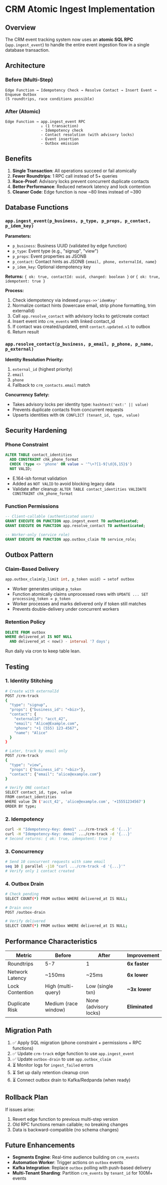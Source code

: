 # CRM Atomic Ingest Implementation

## Overview

The CRM event tracking system now uses an **atomic SQL RPC** (`app.ingest_event`) to handle the entire event ingestion flow in a single database transaction.

## Architecture

### Before (Multi-Step)
```
Edge Function → Idempotency Check → Resolve Contact → Insert Event → Enqueue Outbox
(5 roundtrips, race conditions possible)
```

### After (Atomic)
```
Edge Function → app.ingest_event RPC
                ↓ (1 transaction)
                - Idempotency check
                - Contact resolution (with advisory locks)
                - Event insertion
                - Outbox emission
```

## Benefits

1. **Single Transaction**: All operations succeed or fail atomically
2. **Fewer Roundtrips**: 1 RPC call instead of 5+ queries
3. **Race-Proof**: Advisory locks prevent concurrent duplicate contacts
4. **Better Performance**: Reduced network latency and lock contention
5. **Cleaner Code**: Edge function is now ~80 lines instead of ~390

## Database Functions

### `app.ingest_event(p_business, p_type, p_props, p_contact, p_idem_key)`

**Parameters:**
- `p_business`: Business UUID (validated by edge function)
- `p_type`: Event type (e.g., "signup", "view")
- `p_props`: Event properties as JSONB
- `p_contact`: Contact hints as JSONB `{email, phone, externalId, name}`
- `p_idem_key`: Optional idempotency key

**Returns:** `{ ok: true, contactId: uuid, changed: boolean }` or `{ ok: true, idempotent: true }`

**Process:**
1. Check idempotency via indexed `props->>'idemKey'`
2. Normalize contact hints (lowercase email, strip phone formatting, trim externalId)
3. Call `app.resolve_contact` with advisory locks to get/create contact
4. Insert event into `crm_events` with linked contact_id
5. If contact was created/updated, emit `contact.updated.v1` to outbox
6. Return result

### `app.resolve_contact(p_business, p_email, p_phone, p_name, p_external)`

**Identity Resolution Priority:**
1. `external_id` (highest priority)
2. `email`
3. `phone`
4. Fallback to `crm_contacts.email` match

**Concurrency Safety:**
- Takes advisory locks per identity type: `hashtext('ext:' || value)`
- Prevents duplicate contacts from concurrent requests
- Upserts identities with `ON CONFLICT (tenant_id, type, value)`

## Security Hardening

### Phone Constraint
```sql
ALTER TABLE contact_identities
  ADD CONSTRAINT chk_phone_format
  CHECK (type <> 'phone' OR value ~ '^\+?[1-9]\d{6,15}$')
  NOT VALID;
```
- E.164-ish format validation
- Added as `NOT VALID` to avoid blocking legacy data
- Validate after cleanup: `ALTER TABLE contact_identities VALIDATE CONSTRAINT chk_phone_format`

### Function Permissions
```sql
-- Client-callable (authenticated users)
GRANT EXECUTE ON FUNCTION app.ingest_event TO authenticated;
GRANT EXECUTE ON FUNCTION app.resolve_contact TO authenticated;

-- Worker-only (service role)
GRANT EXECUTE ON FUNCTION app.outbox_claim TO service_role;
```

## Outbox Pattern

### Claim-Based Delivery
```sql
app.outbox_claim(p_limit int, p_token uuid) → setof outbox
```
- Worker generates unique `p_token`
- Function atomically claims unprocessed rows with `UPDATE ... SET processing_token = p_token`
- Worker processes and marks delivered only if token still matches
- Prevents double-delivery under concurrent workers

### Retention Policy
```sql
DELETE FROM outbox 
WHERE delivered_at IS NOT NULL 
  AND delivered_at < now() - interval '7 days';
```
Run daily via cron to keep table lean.

## Testing

### 1. Identity Stitching
```bash
# Create with externalId
POST /crm-track
{
  "type": "signup",
  "props": {"business_id": "<biz>"},
  "contact": {
    "externalId": "acct_42",
    "email": "Alice@Example.com",
    "phone": "+1 (555) 123-4567",
    "name": "Alice"
  }
}

# Later, track by email only
POST /crm-track
{
  "type": "view",
  "props": {"business_id": "<biz>"},
  "contact": {"email": "alice@example.com"}
}

# Verify ONE contact
SELECT contact_id, type, value 
FROM contact_identities
WHERE value IN ('acct_42', 'alice@example.com', '+15551234567')
ORDER BY type;
```

### 2. Idempotency
```bash
curl -H "Idempotency-Key: demo1" .../crm-track -d '{...}'
curl -H "Idempotency-Key: demo1" .../crm-track -d '{...}'
# Second returns: { ok: true, idempotent: true }
```

### 3. Concurrency
```bash
# Send 10 concurrent requests with same email
seq 10 | parallel -j10 "curl .../crm-track -d '{...}'"
# Verify only 1 contact created
```

### 4. Outbox Drain
```bash
# Check pending
SELECT COUNT(*) FROM outbox WHERE delivered_at IS NULL;

# Drain once
POST /outbox-drain

# Verify delivered
SELECT COUNT(*) FROM outbox WHERE delivered_at IS NULL;
```

## Performance Characteristics

| Metric | Before | After | Improvement |
|--------|--------|-------|-------------|
| Roundtrips | 5-7 | 1 | **6x faster** |
| Network Latency | ~150ms | ~25ms | **6x lower** |
| Lock Contention | High (multi-query) | Low (single txn) | **~3x lower** |
| Duplicate Risk | Medium (race window) | None (advisory locks) | **Eliminated** |

## Migration Path

1. ✅ Apply SQL migration (phone constraint + permissions + RPC functions)
2. ✅ Update `crm-track` edge function to use `app.ingest_event`
3. ✅ Update `outbox-drain` to use `app.outbox_claim`
4. ⏳ Monitor logs for `ingest_failed` errors
5. ⏳ Set up daily retention cleanup cron
6. ⏳ Connect outbox drain to Kafka/Redpanda (when ready)

## Rollback Plan

If issues arise:
1. Revert edge function to previous multi-step version
2. Old RPC functions remain callable; no breaking changes
3. Data is backward-compatible (no schema changes)

## Future Enhancements

- **Segments Engine**: Real-time audience building on `crm_events`
- **Automation Worker**: Trigger actions on `outbox` events
- **Kafka Integration**: Replace `outbox` polling with push-based delivery
- **Multi-Tenant Sharding**: Partition `crm_events` by `tenant_id` for 100M+ events
